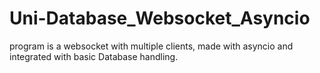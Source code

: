 # Uni-Database_Websocket_Asyncio
program is a websocket with multiple clients, made with asyncio and integrated with basic Database handling.
